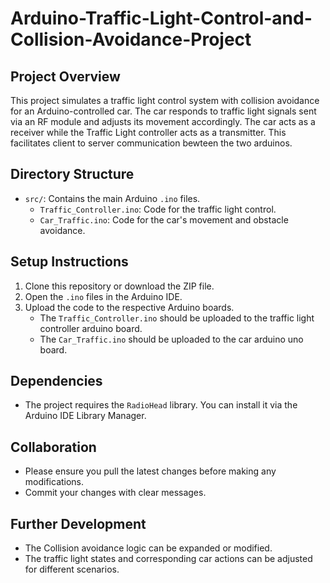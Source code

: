 # Arduino-Traffic-Light-Control-and-Collision-Avoidance-Project

## Project Overview
This project simulates a traffic light control system with collision avoidance for an Arduino-controlled car. The car responds to traffic light signals sent via an RF module and adjusts its movement accordingly. The car acts as a receiver while the Traffic Light controller acts as a transmitter. This facilitates client to server communication bewteen the two arduinos.

## Directory Structure
- `src/`: Contains the main Arduino `.ino` files.
  - `Traffic_Controller.ino`: Code for the traffic light control.
  - `Car_Traffic.ino`: Code for the car's movement and obstacle avoidance.

## Setup Instructions
1. Clone this repository or download the ZIP file.
2. Open the `.ino` files in the Arduino IDE.
3. Upload the code to the respective Arduino boards.
   - The `Traffic_Controller.ino` should be uploaded to the traffic light controller arduino board.
   - The `Car_Traffic.ino` should be uploaded to the car arduino uno board.

## Dependencies
- The project requires the `RadioHead` library. You can install it via the Arduino IDE Library Manager.

## Collaboration
- Please ensure you pull the latest changes before making any modifications.
- Commit your changes with clear messages.

## Further Development
- The Collision avoidance logic can be expanded or modified.
- The traffic light states and corresponding car actions can be adjusted for different scenarios.


